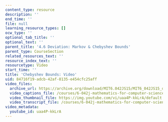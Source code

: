```yaml
---
content_type: resource
description: ''
end_time: ''
file: null
learning_resource_types: []
ocw_type: ''
optional_tab_title: ''
optional_text: ''
parent_title: '4.6 Deviation: Markov & Chebyshev Bounds'
parent_type: CourseSection
related_resources_text: ''
resource_index_text: ''
resourcetype: Video
start_time: ''
title: 'Chebyshev Bounds: Video'
uid: 84716f19-adcb-42af-8135-e454cfc25aff
video_files:
  archive_url: https://archive.org/download/MIT6.042JS15/MIT6_042JS15_deviationchebyshev_video_ipod.mp4
  video_captions_file: /courses/6-042j-mathematics-for-computer-science-spring-2015/be57a2595b9e5d038ceb177466e84f42_uaa4P-kkLrA.vtt
  video_thumbnail_file: https://img.youtube.com/vi/uaa4P-kkLrA/default.jpg
  video_transcript_file: /courses/6-042j-mathematics-for-computer-science-spring-2015/815ed3f3c993703af83da5733a674954_uaa4P-kkLrA.pdf
video_metadata:
  youtube_id: uaa4P-kkLrA
---
```

